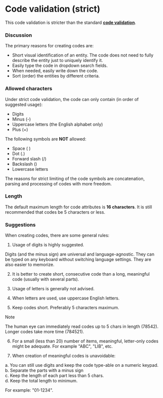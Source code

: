 # Code validation (strict)

This code validation is stricter than the standard **[code validation](https://docs.erp.net/model/reference/common-business-rules/code-validation.html)**.

### Discussion

The primary reasons for creating codes are:

- Short visual identification of an entity. The code does not need to fully describe the entity just to uniquely identify it.
- Easily type the code in dropdown search fields.
- When needed, easily write down the code.
- Sort (order) the entities by different criteria.

### Allowed characters

Under strict code validation, the code can only contain (in order of suggested usage):

- Digits
- Minus (-)
- Uppercase letters (the English alphabet only)
- Plus (+)

The following symbols are **NOT** allowed:

- Space ( )
- Dot (.)
- Forward slash (/)
- Backslash (\)
- Lowercase letters

The reasons for strict limiting of the code symbols are concatenation, parsing and processing of codes with more freedom.

### Length
The default maximum length for code attributes is **16 characters**. It is still recommended that codes be 5 characters or less.

### Suggestions
When creating codes, there are some general rules:

1. Usage of digits is highly suggested.

Digits (and the minus sign) are universal and language-agnostic. They can be typed on any keyboard without switching language settings. They are also easier to memorize.

2. It is better to create short, consecutive code than a long, meaningful code (usually with several parts).

3. Usage of letters is generally not advised.

4. When letters are used, use uppercase English letters.

5. Keep codes short. Preferably 5 characters maximum. 

> [!Note]
> The human eye can immediately read codes up to 5 chars in length (78542). Longer codes take more time (784521).

6. For a small (less than 20) number of items, meaningful, letter-only codes might be adequate. For example "ABC", "LIB", etc.

7. When creation of meaningful codes is unavoidable: 

a. You can still use digits and keep the code type-able on a numeric keypad.<br>
b. Separate the parts with a minus sign<br>
c. Keep the length of each part less than 5 chars.<br>
d. Keep the total length to minimum.<br>

   For example: "01-1234".
